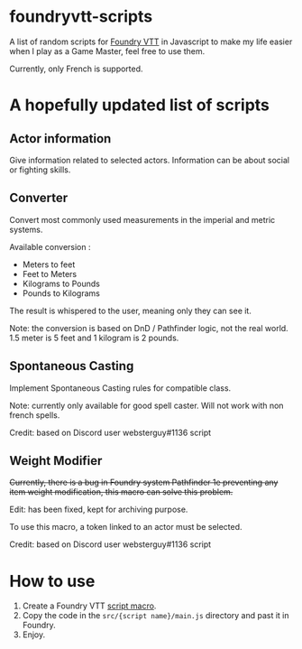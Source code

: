 # foundryvtt-scripts

A list of random scripts for [Foundry VTT](https://foundryvtt.com/) in Javascript to make my life easier when I play as a Game Master, feel free to use them.

Currently, only French is supported.

# A hopefully updated list of scripts

## Actor information

Give information related to selected actors. Information can be about social or fighting skills.

## Converter

Convert most commonly used measurements in the imperial and metric systems.

Available conversion :

- Meters to feet
- Feet to Meters
- Kilograms to Pounds
- Pounds to Kilograms

The result is whispered to the user, meaning only they can see it.

Note: the conversion is based on DnD / Pathfinder logic, not the real world. 1.5 meter is 5 feet and 1 kilogram is 2 pounds.

## Spontaneous Casting

Implement Spontaneous Casting rules for compatible class.

Note: currently only available for good spell caster. Will not work with non french spells.

Credit: based on Discord user websterguy#1136 script

## Weight Modifier

~~Currently, there is a bug in Foundry system Pathfinder 1e preventing any item weight modification, this macro can solve this problem.~~

Edit: has been fixed, kept for archiving purpose.

To use this macro, a token linked to an actor must be selected.

Credit: based on Discord user websterguy#1136 script

# How to use

1. Create a Foundry VTT [script macro](https://foundryvtt.com/article/macros/).
2. Copy the code in the `src/{script name}/main.js` directory and past it in Foundry.
3. Enjoy.
